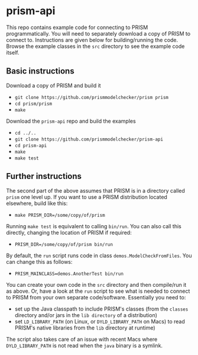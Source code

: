 # prism-api

This repo contains example code for connecting to PRISM programmatically.
You will need to separately download a copy of PRISM to connect to.
Instructions are given below for building/running the code.
Browse the example classes in the ``src`` directory to see the example code itself.

## Basic instructions

Download a copy of PRISM and build it

* ``git clone https://github.com/prismmodelchecker/prism prism``
* ``cd prism/prism``
* ``make``

Download the ``prism-api`` repo and build the examples

* ``cd ../..``
* ``git clone https://github.com/prismmodelchecker/prism-api``
* ``cd prism-api``
* ``make``
* ``make test``

## Further instructions

The second part of the above assumes that PRISM is in a directory called ``prism`` one level up.
If you want to use a PRISM distribution located elsewhere, build like this:

* ``make PRISM_DIR=/some/copy/of/prism``

Running ``make test`` is equivalent to calling ``bin/run``.
You can also call this directly, changing the location of PRISM if required:

* ``PRISM_DIR=/some/copy/of/prism bin/run``

By default, the ``run`` script runs code in class ``demos.ModelCheckFromFiles``.
You can change this as follows:

* ``PRISM_MAINCLASS=demos.AnotherTest bin/run``

You can create your own code in the ``src`` directory and then compile/run it as above.
Or, have a look at the ``run`` script to see what is needed to connect to PRISM
from your own separate code/software. Essentially you need to:

* set up the Java classpath to include PRISM's classes
  (from the ``classes`` directory and/or jars in the ``lib directory`` of a distribution)
* set ``LD_LIBRARY_PATH`` (on Linux, or ``DYLD_LIBRARY_PATH`` on Macs)
  to read PRISM's native libraries from the ``lib`` directory at runtime)
  
The script also takes care of an issue with recent Macs where ``DYLD_LIBRARY_PATH``
is not read when the ``java`` binary is a symlink.

